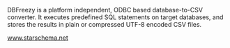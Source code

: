 DBFreezy is a platform independent, ODBC based database-to-CSV converter. It executes predefined 
SQL statements on target databases, and stores the results in plain or compressed UTF-8 encoded CSV files.


www.starschema.net
